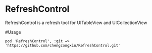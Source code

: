 # RefreshControl
RefreshControl is a refresh tool for UITableView and UICollectionView

#Usage

`pod 'RefreshControl', :git => 'https://github.com/chengzongxin/RefreshControl.git'`

